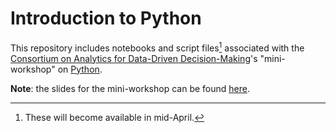 # Introduction to Python

This repository includes notebooks and script files[^1] associated with the [Consortium on Analytics for Data-Driven Decision-Making](https://www.mcgill.ca/cand3/)'s "mini-workshop" on [Python](https://www.python.org/). 

**Note**: the slides for the mini-workshop can be found [here](https://pythoncand3.netlify.app/).

[^1]: These will become available in mid-April.
